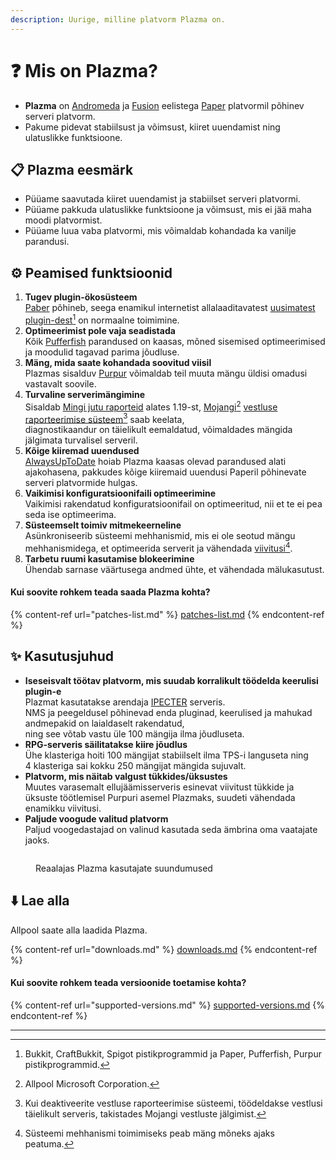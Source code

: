 ```yaml
---
description: Uurige, milline platvorm Plazma on.
---
```


# ❓ Mis on Plazma?

- **Plazma** on [Andromeda](https://github.com/EarendelArchived/Andromeda) ja [Fusion](https://github.com/RuinedTechnologyUnify/Fusion) eelistega [Paper](https://github.com/PaperMC/Paper) platvormil põhinev serveri platvorm.
- Pakume pidevat stabiilsust ja võimsust, kiiret uuendamist ning ulatuslikke funktsioone.

## 📋 Plazma eesmärk <a href="#id-1" id="id-1"></a>

- Püüame saavutada kiiret uuendamist ja stabiilset serveri platvormi.
- Püüame pakkuda ulatuslikke funktsioone ja võimsust, mis ei jää maha moodi platvormist.
- Püüame luua vaba platvormi, mis võimaldab kohandada ka vanilje parandusi.

## ⚙️ Peamised funktsioonid <a href="#id-2" id="id-2"></a>

1. **Tugev plugin-ökosüsteem**\
   [Paber](https://github.com/PaperMC/Paper) põhineb,
   seega enamikul internetist allalaaditavatest [uusimatest plugin-dest](#user-content-fn-1)[^1] on normaalne toimimine.
2. **Optimeerimist pole vaja seadistada**\
   Kõik [Pufferfish](https://github.com/pufferfish-gg/Pufferfish) parandused on kaasas,
   mõned sisemised optimeerimised ja moodulid tagavad parima jõudluse.
3. **Mäng, mida saate kohandada soovitud viisil**\
   Plazmas sisalduv [Purpur](https://github.com/PurpurMC/Purpur) võimaldab teil muuta
   mängu üldisi omadusi vastavalt soovile.
4. **Turvaline serverimängimine**\
   Sisaldab [Mingi jutu raporteid](https://github.com/Aizistral-Studios/No-Chat-Reports) alates 1.19-st,
   [Mojangi](#user-content-fn-2)[^2] [vestluse raporteerimise süsteem](#user-content-fn-3)[^3] saab keelata,\
   diagnostikaandur on täielikult eemaldatud, võimaldades mängida jälgimata turvalisel serveril.
5. **Kõige kiiremad uuendused**\
   [AlwaysUpToDate](https://github.com/PlazmaMC/AlwaysUpToDate) hoiab Plazma kaasas olevad parandused alati ajakohasena, pakkudes kõige kiiremaid uuendusi Paperil põhinevate serveri platvormide hulgas.
6. **Vaikimisi konfiguratsioonifaili optimeerimine**\
   Vaikimisi rakendatud konfiguratsioonifail on optimeeritud, nii et te ei pea seda ise optimeerima.
7. **Süsteemselt toimiv mitmekeerneline**\
   Asünkroniseerib süsteemi mehhanismid, mis ei ole seotud mängu mehhanismidega, et optimeerida serverit ja vähendada [viivitusi](#user-content-fn-4)[^4].
8. **Tarbetu ruumi kasutamise blokeerimine**\
   Ühendab sarnase väärtusega andmed ühte, et vähendada mälukasutust.

#### Kui soovite rohkem teada saada Plazma kohta? <a href="#etc-1" id="etc-1"></a>

{% content-ref url="patches-list.md" %}
[patches-list.md](patches-list.md)
{% endcontent-ref %}

## ✨ Kasutusjuhud <a href="#id-3" id="id-3"></a>

- **Iseseisvalt töötav platvorm, mis suudab korralikult töödelda keerulisi plugin-e**\
  Plazmat kasutatakse arendaja [IPECTER](https://github.com/IPECTER) serveris.\
  NMS ja peegeldusel põhinevad enda pluginad, keerulised ja mahukad andmepakid on laialdaselt rakendatud,\
  ning see võtab vastu üle 100 mängija ilma jõudluseta.
- **RPG-serveris säilitatakse kiire jõudlus**\
  Ühe klasteriga hoiti 100 mängijat stabiilselt ilma TPS-i languseta ning\
  4 klasteriga sai kokku 250 mängijat mängida sujuvalt.
- **Platvorm, mis näitab valgust tükkides/üksustes**\
  Muutes varasemalt ellujäämisserveris esinevat viivitust tükkide ja üksuste töötlemisel
  Purpuri asemel Plazmaks, suudeti vähendada enamikku viivitusi.
- **Paljude voogude valitud platvorm**\
  Paljud voogedastajad on valinud kasutada seda ämbrina oma vaatajate jaoks.

<figure>
   <img src="https://badge.plazmamc.org/internal/bstats" alt="">
   
   <figcaption><p>Reaalajas Plazma kasutajate suundumused</p></figcaption>
</figure>

## ⬇️ Lae alla

Allpool saate alla laadida Plazma.

{% content-ref url="downloads.md" %}
[downloads.md](downloads.md)
{% endcontent-ref %}

#### Kui soovite rohkem teada versioonide toetamise kohta?

{% content-ref url="supported-versions.md" %}
[supported-versions.md](supported-versions.md)
{% endcontent-ref %}

***

[^1]: Bukkit, CraftBukkit, Spigot pistikprogrammid ja Paper, Pufferfish, Purpur pistikprogrammid.

[^2]: Allpool Microsoft Corporation.

[^3]: Kui deaktiveerite vestluse raporteerimise süsteemi, töödeldakse vestlusi täielikult serveris, takistades Mojangi vestluste jälgimist.

[^4]: Süsteemi mehhanismi toimimiseks peab mäng mõneks ajaks peatuma.
